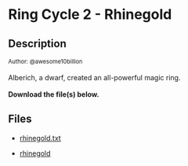 # Ring Cycle 2 - Rhinegold

## Description

<small>Author: @awesome10billion</small><br><br>Alberich, a dwarf, created an all-powerful magic ring. <br><br> <b>Download the file(s) below.</b>


## Files

* [rhinegold.txt](files/rhinegold.txt)

* [rhinegold](files/rhinegold)

